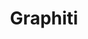 ---
created: '2025-09-16T15:05:15.651575'
modified: '2025-09-16T15:05:15.651578'
ship_factor: 5
subtype: mcp-servers
tags: []
title: Graphiti
type: tool
version: 1
---